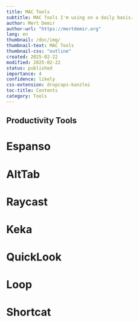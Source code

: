 ```yaml
---
title: MAC Tools
subtitle: MAC Tools I'm using on a daily basis.
author: Mert Demir
author-url: "https://mertdemir.org"
lang: en
thumbnail: /doc/img/
thumbnail-text: MAC Tools
thumbnail-css: "outline"
created: 2025-02-22
modified: 2025-02-22
status: published
importance: 4
confidence: likely
css-extension: dropcaps-kanzlei
toc-title: Contents
category: Tools
---
```


## Productivity Tools

# Espanso

# AltTab

# Raycast

# Keka

# QuickLook

# Loop

# Shortcat